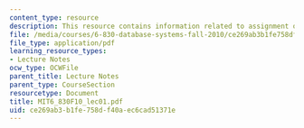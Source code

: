 ```yaml
---
content_type: resource
description: This resource contains information related to assignment of soldiers.
file: /media/courses/6-830-database-systems-fall-2010/ce269ab3b1fe758df40aec6cad51371e_MIT6_830F10_lec01.pdf
file_type: application/pdf
learning_resource_types:
- Lecture Notes
ocw_type: OCWFile
parent_title: Lecture Notes
parent_type: CourseSection
resourcetype: Document
title: MIT6_830F10_lec01.pdf
uid: ce269ab3-b1fe-758d-f40a-ec6cad51371e
---
```

